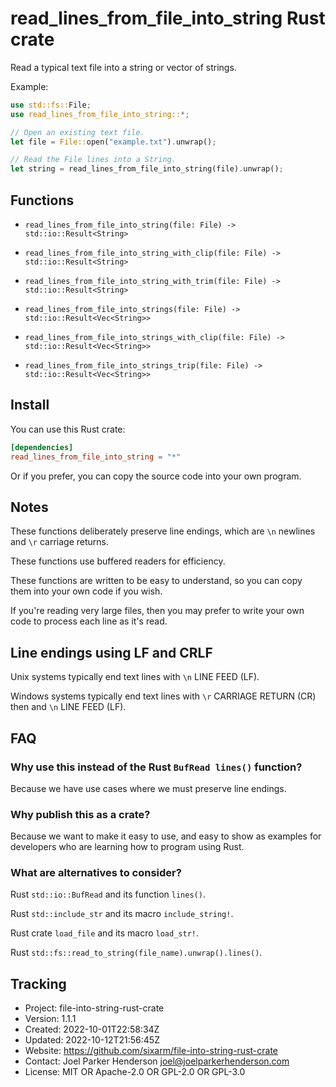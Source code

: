 # read_lines_from_file_into_string Rust crate

Read a typical text file into a string or vector of strings.

Example:

```rust
use std::fs::File;
use read_lines_from_file_into_string::*;

// Open an existing text file.
let file = File::open("example.txt").unwrap();

// Read the File lines into a String.
let string = read_lines_from_file_into_string(file).unwrap();
```

## Functions

* `read_lines_from_file_into_string(file: File) -> std::io::Result<String>`

* `read_lines_from_file_into_string_with_clip(file: File) -> std::io::Result<String>`

* `read_lines_from_file_into_string_with_trim(file: File) -> std::io::Result<String>`

* `read_lines_from_file_into_strings(file: File) -> std::io::Result<Vec<String>>`

* `read_lines_from_file_into_strings_with_clip(file: File) -> std::io::Result<Vec<String>>`

* `read_lines_from_file_into_strings_trip(file: File) -> std::io::Result<Vec<String>>`


## Install

You can use this Rust crate:

```toml
[dependencies]
read_lines_from_file_into_string = "*"
```

Or if you prefer, you can copy the source code into your own program.

## Notes

These functions deliberately preserve line endings,
which are `\n` newlines and `\r` carriage returns.

These functions use buffered readers for efficiency.

These functions are written to be easy to understand,
so you can copy them into your own code if you wish.

If you're reading very large files, then you may prefer
to write your own code to process each line as it's read.

## Line endings using LF and CRLF
 
Unix systems typically end text lines with `\n` LINE FEED (LF).

Windows systems typically end text lines with `\r` CARRIAGE RETURN (CR)
then and `\n` LINE FEED (LF).


## FAQ

### Why use this instead of the Rust `BufRead lines()` function?

Because we have use cases where we must preserve line endings.

### Why publish this as a crate?

Because we want to make it easy to use, and easy to show as examples
for developers who are learning how to program using Rust.

### What are alternatives to consider?

Rust `std::io::BufRead` and its function `lines()`.

Rust `std::include_str` and its macro `include_string!`.

Rust crate `load_file` and its macro `load_str!`.

Rust `std::fs::read_to_string(file_name).unwrap().lines()`.

## Tracking

* Project: file-into-string-rust-crate
* Version: 1.1.1
* Created: 2022-10-01T22:58:34Z
* Updated: 2022-10-12T21:56:45Z
* Website: https://github.com/sixarm/file-into-string-rust-crate
* Contact: Joel Parker Henderson <joel@joelparkerhenderson.com>
* License: MIT OR Apache-2.0 OR GPL-2.0 OR GPL-3.0
